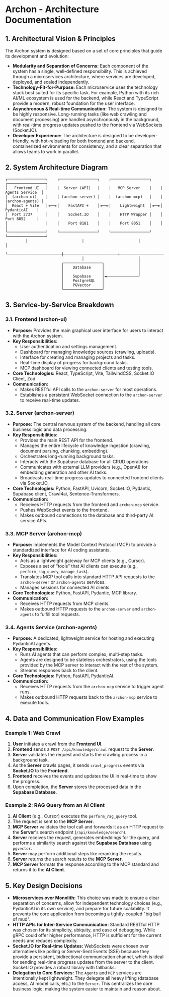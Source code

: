 # Archon - Architecture Documentation

## 1. Architectural Vision & Principles

The Archon system is designed based on a set of core principles that guide its development and evolution:

*   **Modularity and Separation of Concerns:** Each component of the system has a single, well-defined responsibility. This is achieved through a microservices architecture, where services are developed, deployed, and scaled independently.
*   **Technology-Fit-for-Purpose:** Each microservice uses the technology stack best suited for its specific task. For example, Python with its rich AI/ML ecosystem is used for the backend, while React and TypeScript provide a modern, robust foundation for the user interface.
*   **Asynchronous & Real-time Communication:** The system is designed to be highly responsive. Long-running tasks (like web crawling and document processing) are handled asynchronously in the background, with real-time progress updates pushed to the frontend via WebSockets (Socket.IO).
*   **Developer Experience:** The architecture is designed to be developer-friendly, with hot-reloading for both frontend and backend, containerized environments for consistency, and a clear separation that allows teams to work in parallel.

## 2. System Architecture Diagram

```
┌─────────────────┐    ┌─────────────────┐    ┌─────────────────┐    ┌─────────────────┐
│   Frontend UI   │    │  Server (API)   │    │   MCP Server    │    │ Agents Service  │
│  (archon-ui)    │    │ (archon-server) │    │  (archon-mcp)   │    │ (archon-agents) │
│  React + Vite   │◄──►│    FastAPI +    │◄──►│    Lightweight  │◄──►│   PydanticAI    │
│  Port 3737      │    │    Socket.IO    │    │    HTTP Wrapper │    │   Port 8052     │
│                 │    │    Port 8181    │    │    Port 8051    │    │                 │
└─────────────────┘    └─────────────────┘    └─────────────────┘    └─────────────────┘
         │                        │                        │                        │
         └────────────────────────┼────────────────────────┼────────────────────────┘
                                  │                        │
                         ┌─────────────────┐               │
                         │    Database     │               │
                         │                 │               │
                         │    Supabase     │◄──────────────┘
                         │    PostgreSQL   │
                         │    PGVector     │
                         └─────────────────┘
```

## 3. Service-by-Service Breakdown

### 3.1. Frontend (archon-ui)
*   **Purpose:** Provides the main graphical user interface for users to interact with the Archon system.
*   **Key Responsibilities:**
    *   User authentication and settings management.
    *   Dashboard for managing knowledge sources (crawling, uploads).
    *   Interface for creating and managing projects and tasks.
    *   Real-time display of progress for background tasks.
    *   MCP dashboard for viewing connected clients and testing tools.
*   **Core Technologies:** React, TypeScript, Vite, TailwindCSS, Socket.IO Client, Zod.
*   **Communication:**
    *   Makes RESTful API calls to the `archon-server` for most operations.
    *   Establishes a persistent WebSocket connection to the `archon-server` to receive real-time updates.

### 3.2. Server (archon-server)
*   **Purpose:** The central nervous system of the backend, handling all core business logic and data processing.
*   **Key Responsibilities:**
    *   Provides the main REST API for the frontend.
    *   Manages the entire lifecycle of knowledge ingestion (crawling, document parsing, chunking, embedding).
    *   Orchestrates long-running background tasks.
    *   Interacts with the Supabase database for all CRUD operations.
    *   Communicates with external LLM providers (e.g., OpenAI) for embedding generation and other AI tasks.
    *   Broadcasts real-time progress updates to connected frontend clients via Socket.IO.
*   **Core Technologies:** Python, FastAPI, Uvicorn, Socket.IO, Pydantic, Supabase client, Crawl4ai, Sentence-Transformers.
*   **Communication:**
    *   Receives HTTP requests from the frontend and `archon-mcp` service.
    *   Pushes WebSocket events to the frontend.
    *   Makes outbound connections to the database and third-party AI service APIs.

### 3.3. MCP Server (archon-mcp)
*   **Purpose:** Implements the Model Context Protocol (MCP) to provide a standardized interface for AI coding assistants.
*   **Key Responsibilities:**
    *   Acts as a lightweight gateway for MCP clients (e.g., Cursor).
    *   Exposes a set of "tools" that AI clients can execute (e.g., `perform_rag_query`, `manage_task`).
    *   Translates MCP tool calls into standard HTTP API requests to the `archon-server` or `archon-agents` services.
    *   Manages sessions for connected AI clients.
*   **Core Technologies:** Python, FastAPI, Pydantic, MCP library.
*   **Communication:**
    *   Receives HTTP requests from MCP clients.
    *   Makes outbound HTTP requests to the `archon-server` and `archon-agents` to fulfill tool requests.

### 3.4. Agents Service (archon-agents)
*   **Purpose:** A dedicated, lightweight service for hosting and executing PydanticAI agents.
*   **Key Responsibilities:**
    *   Runs AI agents that can perform complex, multi-step tasks.
    *   Agents are designed to be stateless orchestrators, using the tools provided by the MCP server to interact with the rest of the system.
    *   Streams responses back to the client.
*   **Core Technologies:** Python, FastAPI, PydanticAI.
*   **Communication:**
    *   Receives HTTP requests from the `archon-mcp` service to trigger agent runs.
    *   Makes outbound HTTP requests back to the `archon-mcp` service to execute tools.

## 4. Data and Communication Flow Examples

### Example 1: Web Crawl
1.  **User** initiates a crawl from the **Frontend UI**.
2.  **Frontend** sends a `POST /api/knowledge/crawl` request to the **Server**.
3.  **Server** validates the request and starts the crawling process in a background task.
4.  As the **Server** crawls pages, it sends `crawl_progress` events via **Socket.IO** to the **Frontend**.
5.  **Frontend** receives the events and updates the UI in real-time to show the progress.
6.  Upon completion, the **Server** stores the processed data in the **Supabase Database**.

### Example 2: RAG Query from an AI Client
1.  **AI Client** (e.g., Cursor) executes the `perform_rag_query` tool.
2.  The request is sent to the **MCP Server**.
3.  **MCP Server** validates the tool call and forwards it as an HTTP request to the **Server**'s search endpoint (`/api/knowledge/search`).
4.  **Server** receives the request, generates embeddings for the query, and performs a similarity search against the **Supabase Database** using `pgvector`.
5.  **Server** may perform additional steps like reranking the results.
6.  **Server** returns the search results to the **MCP Server**.
7.  **MCP Server** formats the response according to the MCP standard and returns it to the **AI Client**.

## 5. Key Design Decisions

*   **Microservices over Monolith:** This choice was made to ensure a clear separation of concerns, allow for independent technology choices (e.g., PydanticAI in its own service), and prepare for future scalability. It prevents the core application from becoming a tightly-coupled "big ball of mud".
*   **HTTP APIs for Inter-Service Communication:** Standard RESTful HTTP was chosen for its simplicity, ubiquity, and ease of debugging. While gRPC could offer higher performance, HTTP is sufficient for the current needs and reduces complexity.
*   **Socket.IO for Real-time Updates:** WebSockets were chosen over alternatives like polling or Server-Sent Events (SSE) because they provide a persistent, bidirectional communication channel, which is ideal for sending real-time progress updates from the server to the client. Socket.IO provides a robust library with fallbacks.
*   **Delegation to Core Services:** The `Agents` and `MCP` services are intentionally kept lightweight. They delegate all heavy lifting (database access, AI model calls, etc.) to the `Server`. This centralizes the core business logic, making the system easier to maintain and reason about.
